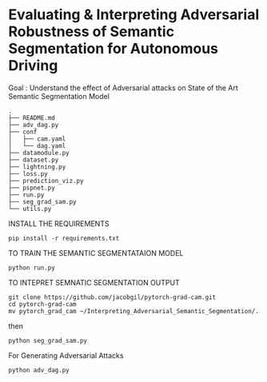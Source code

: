 # Evaluating & Interpreting Adversarial Robustness of Semantic Segmentation for Autonomous Driving

Goal : Understand the effect of Adversarial attacks on State of the Art Semantic Segmentation Model
```
.
├── README.md
├── adv_dag.py
├── conf
│   ├── cam.yaml
│   └── dag.yaml
├── datamodule.py
├── dataset.py
├── lightning.py
├── loss.py
├── prediction_viz.py
├── pspnet.py
├── run.py
├── seg_grad_sam.py
└── utils.py
```

INSTALL THE REQUIREMENTS
```
pip install -r requirements.txt
```

TO TRAIN THE SEMANTIC SEGMENTATAION MODEL
```
python run.py
```
TO INTEPRET SEMNATIC SEGMENTATION OUTPUT
```
git clone https://github.com/jacobgil/pytorch-grad-cam.git 
cd pytorch-grad-cam
mv pytorch_grad_cam ~/Interpreting_Adversarial_Semantic_Segmentation/.
```
then
```
python seg_grad_sam.py
```
For Generating Adversarial Attacks
```
python adv_dag.py
```

